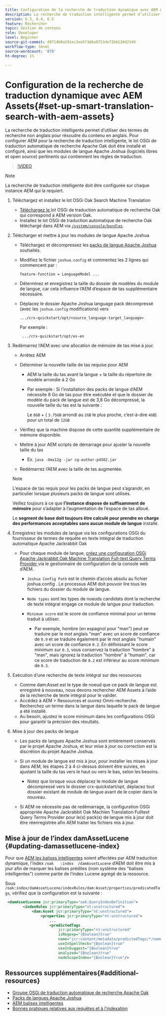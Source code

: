 ```yaml
---
title: Configuration de la recherche de traduction dynamique avec AEM Assets
description: La recherche de traduction intelligente permet d’utiliser des termes de recherche non anglais pour résoudre du contenu en anglais. Pour configurer AEM pour la recherche de traduction intelligente, le lot OSGi de traduction automatique de recherche Apache Oak doit être installé et configuré, ainsi que les modules de langue Apache Joshua (logiciels libres et open source) pertinents qui contiennent les règles de traduction.
version: 6.3, 6.4, 6.5
feature: Rechercher
topic: Gestion de contenu
role: Developer
level: Beginner
source-git-commit: d9714b9a291ec3ee5f3dba9723de72bb120d2149
workflow-type: tm+mt
source-wordcount: '870'
ht-degree: 1%

---
```



# Configuration de la recherche de traduction dynamique avec AEM Assets{#set-up-smart-translation-search-with-aem-assets}

La recherche de traduction intelligente permet d’utiliser des termes de recherche non anglais pour résoudre du contenu en anglais. Pour configurer AEM pour la recherche de traduction intelligente, le lot OSGi de traduction automatique de recherche Apache Oak doit être installé et configuré, ainsi que les modules de langue Apache Joshua (logiciels libres et open source) pertinents qui contiennent les règles de traduction.

>[!VIDEO](https://video.tv.adobe.com/v/21291/?quality=9&learn=on)

>[!NOTE]
>
>La recherche de traduction intelligente doit être configurée sur chaque instance AEM qui la requiert.

1. Téléchargez et installez le lot OSGi Oak Search Machine Translation
   * [Téléchargez le ](https://search.maven.org/#search%7Cgav%7C1%7Cg%3A%22org.apache.jackrabbit%22%20AND%20a%3A%22oak-search-mt%22) lot OSGi de traduction automatique de recherche Oak qui correspond à AEM version Oak.
   * Installez le lot OSGi de traduction automatique de recherche Oak téléchargé dans AEM via [ `/system/console/bundles`](http://localhost:4502/system/console/bundles).

2. Télécharger et mettre à jour les modules de langue Apache Joshua
   * Téléchargez et décompressez les [packs de langue Apache Joshua](https://cwiki.apache.org/confluence/display/JOSHUA/Language+Packs) souhaités.
   * Modifiez le fichier `joshua.config` et commentez les 2 lignes qui commencent par :

      ```
      feature-function = LanguageModel ...
      ```

   * Déterminez et enregistrez la taille du dossier de modèles du module de langue, car cela influence l’AEM d’espace de tas supplémentaire nécessaire.
   * Déplacez le dossier Apache Joshua language pack décompressé (avec les `joshua.config` modifications) vers

      ```
      .../crx-quickstart/opt/<source_language-target_language>
      ```

      Par exemple :

      ```
       .../crx-quickstart/opt/es-en
      ```

3. Redémarrez l’AEM avec une allocation de mémoire de tas mise à jour.
   * Arrêtez AEM
   * Déterminer la nouvelle taille de tas requise pour AEM

      * AEM la taille du tas avant la langue + la taille du répertoire de modèle arrondie à 2 Go
      * Par exemple : Si l’installation des packs de langue d’AEM nécessite 8 Go de tas pour être exécutée et que le dossier de modèle du pack de langue est de 3,8 Go décompressé, la nouvelle taille du tas est la suivante :

         Le `8GB` + ( `3.75GB` arrondi au `2GB` le plus proche, c’est-à-dire `4GB`) pour un total de `12GB`
   * Vérifiez que la machine dispose de cette quantité supplémentaire de mémoire disponible.
   * Mettre à jour AEM scripts de démarrage pour ajuster la nouvelle taille du tas

      * Ex. `java -Xmx12g -jar cq-author-p4502.jar`
   * Redémarrez l’AEM avec la taille de tas augmentée.

   >[!NOTE]
   >
   >L’espace de tas requis pour les packs de langue peut s’agrandir, en particulier lorsque plusieurs packs de langue sont utilisés.
   >
   >
   >Veillez toujours à ce que **l’instance dispose de suffisamment de mémoire** pour s’adapter à l’augmentation de l’espace de tas alloué.
   >
   >
   >Le **segment de base doit toujours être calculé pour prendre en charge des performances acceptables sans aucun module de langue** installé.

4. Enregistrez les modules de langue via les configurations OSGi du fournisseur de termes de requête en texte intégral de traduction automatique Apache Jackrabbit Oak

   * Pour chaque module de langue, [créez une configuration OSGi Apache Jackrabbit Oak Machine Translation Full-text Query Terms Provider ](http://localhost:4502/system/console/configMgr/org.apache.jackrabbit.oak.plugins.index.mt.MTFulltextQueryTermsProviderFactory) via le gestionnaire de configuration de la console web d’AEM.

      * `Joshua Config Path` est le chemin d’accès absolu au fichier joshua.config . Le processus AEM doit pouvoir lire tous les fichiers du dossier du module de langue.
      * `Node types` sont les types de noeuds candidats dont la recherche de texte intégral engage ce module de langue pour traduction.
      * `Minimum score` est le score de confiance minimal pour un terme traduit à utiliser.

         * Par exemple, hombre (en espagnol pour &quot;man&quot;) peut se traduire par le mot anglais &quot;man&quot; avec un score de confiance de `0.9` et se traduire également par le mot anglais &quot;humain&quot; avec un score de confiance `0.2`. En définissant le score minimum sur `0.3`, vous conservez la traduction &quot;hombre&quot; à &quot;man&quot;, mais ignorez la traduction &quot;hombre&quot; à &quot;humain&quot;, car ce score de traduction de `0.2` est inférieur au score minimum de `0.3`.

5. Exécution d’une recherche de texte intégral sur des ressources
   * Comme dam:Asset est le type de noeud que ce pack de langue est enregistré à nouveau, nous devons rechercher AEM Assets à l’aide de la recherche de texte intégral pour le valider.
   * Accédez à AEM > Ressources et ouvrez Omni-recherche. Recherchez un terme dans la langue dans laquelle le pack de langue a été installé.
   * Au besoin, ajustez le score minimum dans les configurations OSGi pour garantir la précision des résultats.

6. Mise à jour des packs de langue
   * Les packs de langues Apache Joshua sont entièrement conservés par le projet Apache Joshua, et leur mise à jour ou correction est la discrétion du projet Apache Joshua.
   * Si un module de langue est mis à jour, pour installer les mises à jour dans AEM, les étapes 2 à 4 ci-dessus doivent être suivies, en ajustant la taille du tas vers le haut ou vers le bas, selon les besoins.

      * Notez que lorsque vous déplacez le module de langue décompressé vers le dossier crx-quickstart/opt, déplacez tout dossier existant de module de langue avant de le copier dans le nouveau.
   * Si AEM ne nécessite pas de redémarrage, la configuration OSGi appropriée Apache Jackrabbit Oak Machien Translation Fulltext Query Terms Provider pour le(s) pack(s) de langue mis à jour doit être réenregistrée afin AEM traiter les fichiers mis à jour.


## Mise à jour de l’index damAssetLucene {#updating-damassetlucene-index}

Pour que [AEM les balises intelligentes](https://helpx.adobe.com/experience-manager/6-3/assets/using/touch-ui-smart-tags.html) soient affectées par AEM traduction dynamique, l’index `/oak   :index  /damAssetLucene` d’AEM doit être mis à jour afin de marquer les balises prédites (nom système des &quot;balises intelligentes&quot;) comme partie de l’index Lucene agrégé de la ressource.

Sous `/oak:index/damAssetLucene/indexRules/dam:Asset/properties/predicatedTags`, vérifiez que la configuration est la suivante :

```xml
 <damAssetLucene jcr:primaryType="oak:QueryIndexDefinition">
        <indexRules jcr:primaryType="nt:unstructured">
            <dam:Asset jcr:primaryType="nt:unstructured">
                <properties jcr:primaryType="nt:unstructured">
                    ...
                    <predictedTags
                        jcr:primaryType="nt:unstructured"
                        isRegexp="{Boolean}true"
                        name="jcr:content/metadata/predictedTags/*/name"
                        useInSpellheck="{Boolean}true"
                        useInSuggest="{Boolean}true"
                        analyzed="{Boolean}true"
                        nodeScopeIndex="{Boolean}true"/>
```

## Ressources supplémentaires{#additional-resources}

* [Groupe OSGi de traduction automatique de recherche Apache Oak](https://search.maven.org/#search%7Cgav%7C1%7Cg%3A%22org.apache.jackrabbit%22%20AND%20a%3A%22oak-search-mt%22)
* [Packs de langues Apache Joshua](https://cwiki.apache.org/confluence/display/JOSHUA/Language+Packs)
* [AEM balises intelligentes](https://helpx.adobe.com/experience-manager/6-3/assets/using/touch-ui-smart-tags.html)
* [Bonnes pratiques relatives aux requêtes et à l’indexation](https://helpx.adobe.com/experience-manager/6-5/sites/deploying/using/best-practices-for-queries-and-indexing.html)